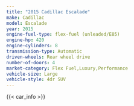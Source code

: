 ```yaml
---
title: "2015 Cadillac Escalade"
make: Cadillac
model: Escalade
year: 2015
engine-fuel-type: flex-fuel (unleaded/E85)
engine-hp: 420
engine-cylinders: 8
transmission-type: Automatic
driven-wheels: Rear wheel drive
number-of-doors: 4
market-category: Flex Fuel,Luxury,Performance
vehicle-size: Large
vehicle-style: 4dr SUV
---
```


{{< car_info >}}
